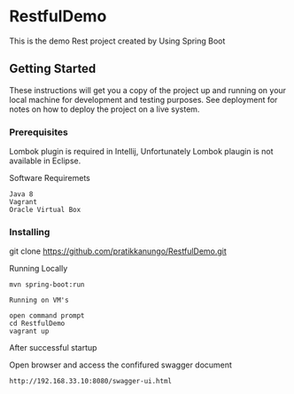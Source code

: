 # RestfulDemo

This is the demo Rest project created by Using Spring Boot

## Getting Started

These instructions will get you a copy of the project up and running on your local machine for development and testing purposes. See deployment for notes on how to deploy the project on a live system.

### Prerequisites

Lombok plugin is required in Intellij, Unfortunately Lombok plaugin is not available in Eclipse.

Software Requiremets
```
Java 8
Vagrant
Oracle Virtual Box

```
### Installing

git clone https://github.com/pratikkanungo/RestfulDemo.git


Running Locally
```
mvn spring-boot:run

Running on VM's

open command prompt
cd RestfulDemo
vagrant up

```
After successful startup

Open browser and access the confifured swagger document
```
http://192.168.33.10:8080/swagger-ui.html

```

